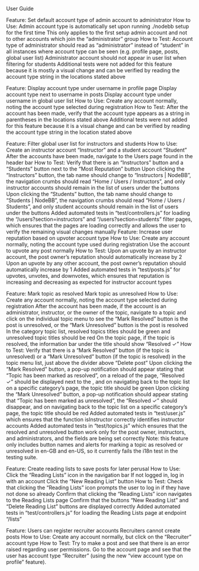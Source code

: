 User Guide

Feature:
Set default account type of admin account to administrator
How to Use:
Admin account type is automatically set upon running ./nodebb setup for the first time
This only applies to the first setup admin account and not to other accounts which join the “administrator” group
How to Test:
Account type of administrator should read as “administrator” instead of “student” in all instances where account type can be seen (e.g. profile page, posts, global user list)
Administrator account should not appear in user list when filtering for students
Additional tests were not added for this feature because it is mostly a visual change and can be verified by reading the account type string in the locations stated above

Feature:
Display account type under username in profile page
Display account type next to username in posts
Display account type under username in global user list
How to Use:
Create any account normally, noting the account type selected during registration
How to Test:
After the account has been made, verify that the account type appears as a string in parentheses in the locations stated above
Additional tests were not added for this feature because it is a visual change and can be verified by reading the account type string in the location stated above

Feature:
Filter global user list for instructors and students
How to Use:
Create an instructor account “Instructor” and a student account “Student”
After the accounts have been made, navigate to the Users page found in the header bar
How to Test:
Verify that there is an “Instructors” button and a “Students” button next to the “Most Reputation” button
Upon clicking the “Instructors” button, the tab name should change to “Instructors | NodeBB”, the navigation crumbs should read “Home / Users / Instructors”, and only instructor accounts should remain in the list of users under the buttons
Upon clicking the “Students” button, the tab name should change to “Students | NodeBB”, the navigation crumbs should read “Home / Users / Students”, and only student accounts should remain in the list of users under the buttons
Added automated tests in “test/controllers.js” for loading the “/users?section=instructors” and “/users?section=students” filter pages, which ensures that the pages are loading correctly and allows the user to verify the remaining visual changes manually
Feature:
Increase user reputation based on upvoter account type
How to Use:
Create any account normally, noting the account type used during registration
Use the account to upvote any post normally
How to Test:
Upon an upvote by an instructor account, the post owner’s reputation should automatically increase by 2
Upon an upvote by any other account, the post owner’s reputation should automatically increase by 1
Added automated tests in “test/posts.js” for upvotes, unvotes, and downvotes, which ensures that reputation is increasing and decreasing as expected for instructor account types

Feature:
Mark topic as resolved
Mark topic as unresolved
How to Use:
Create any account normally, noting the account type selected during registration
After the account has been made, if the account is an administrator, instructor, or the owner of the topic, navigate to a topic and click on the individual topic menu to see the “Mark Resolved” button is the post is unresolved, or the “Mark Unresolved” button is the post is resolved
In the category topic list, resolved topics titles should be green and unresolved topic titles should be red
On the topic page, if the topic is resolved, the information bar under the title should show “Resolved ✓”
How to Test:
Verify that there is a “Mark Resolved” button (if the topic is unresolved) or a “Mark Unresolved” button (if the topic is resolved) in the topic menu list, just above the divider above “Delete post”
Upon clicking the “Mark Resolved” button, a pop-up notification should appear stating that “Topic has been marked as resolved”, on a reload of the page, “Resolved ✓” should be displayed next to the , and on navigating back to the topic list on a specific category’s page, the topic title should be green
Upon clicking the “Mark Unresolved” button, a pop-up notification should appear stating that “Topic has been marked as unresolved”, the “Resolved ✓” should disappear, and on navigating back to the topic list on a specific category’s page, the topic title should be red
Added automated tests in “test/user.js” which ensures that the function isInstructor correctly identifies instructor accounts
Added automated tests in “test/topics.js” which ensures that the resolved and unresolved button work only for the post owner, instructors, and administrators, and the fields are being set correctly
Note: this feature only includes button names and alerts for marking a topic as resolved or unresolved in en-GB and en-US, so it currently fails the i18n test in the testing suite.

Feature:
Create reading lists to save posts for later perusal
How to Use:
Click the “Reading Lists” icon in the navigation bar
If not logged in, log in with an account
Click the “New Reading List” button
How to Test:
Check that clicking the “Reading Lists” icon prompts the user to log in if they have not done so already
Confirm that clicking the “Reading Lists” icon navigates to the Reading Lists page
Confirm that the buttons “New Reading List” and “Delete Reading List” buttons are displayed correctly
Added automated tests in “test/controllers.js” for loading the Reading Lists page at endpoint “/lists”

Feature:
Users can register recruiter accounts
Recruiters cannot create posts
How to Use:
Create any account normally, but click on the “Recruiter” account type
How to Test:
Try to make a post and see that there is an error raised regarding user permissions.
Go to the account page and see that the user has account type “Recruiter” (using the new “view account type on profile” feature).
